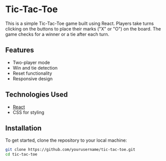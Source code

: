 # Tic-Tac-Toe

This is a simple Tic-Tac-Toe game built using React. Players take turns clicking on the buttons to place their marks ("X" or "O") on the board. The game checks for a winner or a tie after each turn.

## Features

- Two-player mode
- Win and tie detection
- Reset functionality
- Responsive design

## Technologies Used

- [React](https://reactjs.org/)
- CSS for styling

## Installation

To get started, clone the repository to your local machine:

```bash
git clone https://github.com/yourusername/tic-tac-toe.git
cd tic-tac-toe
